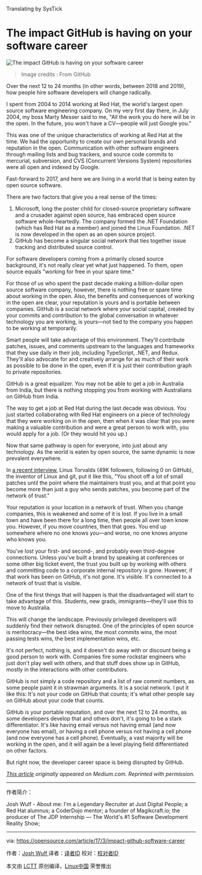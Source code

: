 Translating by SysTick

The impact GitHub is having on your software career
============================================================


 ![The impact GitHub is having on your software career](https://opensource.com/sites/default/files/styles/image-full-size/public/images/life/github-universe.jpg?itok=HCU81VX8 "The impact GitHub is having on your software career") 
>Image credits : From GitHub

Over the next 12 to 24 months (in other words, between 2018 and 2019), how people hire software developers will change radically.

I spent from 2004 to 2014 working at Red Hat, the world's largest open source software engineering company. On my very first day there, in July 2004, my boss Marty Messer said to me, "All the work you do here will be in the open. In the future, you won't have a CV—people will just Google you."

This was one of the unique characteristics of working at Red Hat at the time. We had the opportunity to create our own personal brands and reputation in the open. Communication with other software engineers through mailing lists and bug trackers, and source code commits to mercurial, subversion, and CVS (Concurrent Versions System) repositories were all open and indexed by Google.

Fast-forward to 2017, and here we are living in a world that is being eaten by open source software.

There are two factors that give you a real sense of the times:

1.  Microsoft, long the poster child for closed-source proprietary software and a crusader against open source, has embraced open source software whole-heartedly. The company formed the .NET Foundation (which has Red Hat as a member) and joined the Linux Foundation. .NET is now developed in the open as an open source project.
2.  GitHub has become a singular social network that ties together issue tracking and distributed source control.

For software developers coming from a primarily closed source background, it's not really clear yet what just happened. To them, open source equals "working for free in your spare time."

For those of us who spent the past decade making a billion-dollar open source software company, however, there is nothing free or spare time about working in the open. Also, the benefits and consequences of working in the open are clear, your reputation is yours and is portable between companies. GitHub is a social network where your social capital, created by your commits and contribution to the global conversation in whatever technology you are working, is yours—not tied to the company you happen to be working at temporarily.

Smart people will take advantage of this environment. They'll contribute patches, issues, and comments upstream to the languages and frameworks that they use daily in their job, including TypeScript, .NET, and Redux. They'll also advocate for and creatively arrange for as much of their work as possible to be done in the open, even if it is just their contribution graph to private repositories.

GitHub is a great equalizer. You may not be able to get a job in Australia from India, but there is nothing stopping you from working with Australians on GitHub from India.

The way to get a job at Red Hat during the last decade was obvious. You just started collaborating with Red Hat engineers on a piece of technology that they were working on in the open, then when it was clear that you were making a valuable contribution and were a great person to work with, you would apply for a job. (Or they would hit you up.)

Now that same pathway is open for everyone, into just about any technology. As the world is eaten by open source, the same dynamic is now prevalent everywhere.

In [a recent interview][3], Linus Torvalds (49K followers, following 0 on GitHub), the inventor of Linux and git, put it like this, "You shoot off a lot of small patches until the point where the maintainers trust you, and at that point you become more than just a guy who sends patches, you become part of the network of trust."

Your reputation is your location in a network of trust. When you change companies, this is weakened and some of it is lost. If you live in a small town and have been there for a long time, then people all over town know you. However, if you move countries, then that goes. You end up somewhere where no one knows you—and worse, no one knows anyone who knows you.

You've lost your first- and second-, and probably even third-degree connections. Unless you've built a brand by speaking at conferences or some other big ticket event, the trust you built up by working with others and committing code to a corporate internal repository is gone. However, if that work has been on GitHub, it's not gone. It's visible. It's connected to a network of trust that is visible.

One of the first things that will happen is that the disadvantaged will start to take advantage of this. Students, new grads, immigrants—they'll use this to move to Australia.

This will change the landscape. Previously privileged developers will suddenly find their network disrupted. One of the principles of open source is meritocracy—the best idea wins, the most commits wins, the most passing tests wins, the best implementation wins, etc.

It's not perfect, nothing is, and it doesn't do away with or discount being a good person to work with. Companies fire some rockstar engineers who just don't play well with others, and that stuff does show up in GitHub, mostly in the interactions with other contributors.

GitHub is not simply a code repository and a list of raw commit numbers, as some people paint it in strawman arguments. It is a social network. I put it like this: It's not your code on GitHub that counts; it's what other people say on GitHub about your code that counts.

GitHub is your portable reputation, and over the next 12 to 24 months, as some developers develop that and others don't, it's going to be a stark differentiator. It's like having email versus not having email (and now everyone has email), or having a cell phone versus not having a cell phone (and now everyone has a cell phone). Eventually, a vast majority will be working in the open, and it will again be a level playing field differentiated on other factors.

But right now, the developer career space is being disrupted by GitHub.

 _[This article][1] originally appeared on Medium.com. Reprinted with permission._

--------------------------------------------------------------------------------

作者简介：

Josh Wulf - About me: I'm a Legendary Recruiter at Just Digital People; a Red Hat alumnus; a CoderDojo mentor; a founder of Magikcraft.io; the producer of The JDP Internship — The World's #1 Software Development Reality Show;

-----------------------

via: https://opensource.com/article/17/3/impact-github-software-career

作者：[Josh Wulf ][a]
译者：[译者ID](https://github.com/译者ID)
校对：[校对者ID](https://github.com/校对者ID)

本文由 [LCTT](https://github.com/LCTT/TranslateProject) 原创编译，[Linux中国](https://linux.cn/) 荣誉推出

[a]:https://opensource.com/users/sitapati
[1]:https://medium.com/@sitapati/the-impact-github-is-having-on-your-software-career-right-now-6ce536ec0b50#.dl79wpyww
[2]:https://opensource.com/article/17/3/impact-github-software-career?rate=2gi7BrUHIADt4TWXO2noerSjzw18mLVZx56jwnExHqk
[3]:http://www.theregister.co.uk/2017/02/15/think_different_shut_up_and_work_harder_says_linus_torvalds/
[4]:https://opensource.com/user/118851/feed
[5]:https://opensource.com/article/17/3/impact-github-software-career#comments
[6]:https://opensource.com/users/sitapati

